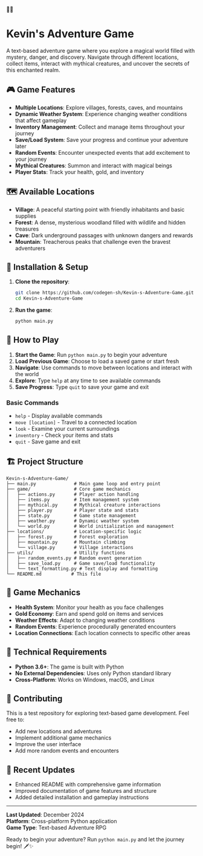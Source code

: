 🌈🌈
# Kevin's Adventure Game

A text-based adventure game where you explore a magical world filled with mystery, danger, and discovery. Navigate through different locations, collect items, interact with mythical creatures, and uncover the secrets of this enchanted realm.

## 🎮 Game Features

- **Multiple Locations**: Explore villages, forests, caves, and mountains
- **Dynamic Weather System**: Experience changing weather conditions that affect gameplay
- **Inventory Management**: Collect and manage items throughout your journey
- **Save/Load System**: Save your progress and continue your adventure later
- **Random Events**: Encounter unexpected events that add excitement to your journey
- **Mythical Creatures**: Summon and interact with magical beings
- **Player Stats**: Track your health, gold, and inventory

## 🗺️ Available Locations

- **Village**: A peaceful starting point with friendly inhabitants and basic supplies
- **Forest**: A dense, mysterious woodland filled with wildlife and hidden treasures
- **Cave**: Dark underground passages with unknown dangers and rewards
- **Mountain**: Treacherous peaks that challenge even the bravest adventurers

## 🚀 Installation & Setup

1. **Clone the repository**:
   ```bash
   git clone https://github.com/codegen-sh/Kevin-s-Adventure-Game.git
   cd Kevin-s-Adventure-Game
   ```

2. **Run the game**:
   ```bash
   python main.py
   ```

## 🎯 How to Play

1. **Start the Game**: Run `python main.py` to begin your adventure
2. **Load Previous Game**: Choose to load a saved game or start fresh
3. **Navigate**: Use commands to move between locations and interact with the world
4. **Explore**: Type `help` at any time to see available commands
5. **Save Progress**: Type `quit` to save your game and exit

### Basic Commands

- `help` - Display available commands
- `move [location]` - Travel to a connected location
- `look` - Examine your current surroundings
- `inventory` - Check your items and stats
- `quit` - Save game and exit

## 🏗️ Project Structure

```
Kevin-s-Adventure-Game/
├── main.py              # Main game loop and entry point
├── game/                # Core game mechanics
│   ├── actions.py       # Player action handling
│   ├── items.py         # Item management system
│   ├── mythical.py      # Mythical creature interactions
│   ├── player.py        # Player state and stats
│   ├── state.py         # Game state management
│   ├── weather.py       # Dynamic weather system
│   └── world.py         # World initialization and management
├── locations/           # Location-specific logic
│   ├── forest.py        # Forest exploration
│   ├── mountain.py      # Mountain climbing
│   └── village.py       # Village interactions
├── utils/               # Utility functions
│   ├── random_events.py # Random event generation
│   ├── save_load.py     # Game save/load functionality
│   └── text_formatting.py # Text display and formatting
└── README.md           # This file
```

## 🎲 Game Mechanics

- **Health System**: Monitor your health as you face challenges
- **Gold Economy**: Earn and spend gold on items and services
- **Weather Effects**: Adapt to changing weather conditions
- **Random Events**: Experience procedurally generated encounters
- **Location Connections**: Each location connects to specific other areas

## 🔧 Technical Requirements

- **Python 3.6+**: The game is built with Python
- **No External Dependencies**: Uses only Python standard library
- **Cross-Platform**: Works on Windows, macOS, and Linux

## 🎨 Contributing

This is a test repository for exploring text-based game development. Feel free to:

- Add new locations and adventures
- Implement additional game mechanics
- Improve the user interface
- Add more random events and encounters

## 📝 Recent Updates

- Enhanced README with comprehensive game information
- Improved documentation of game features and structure
- Added detailed installation and gameplay instructions

---

**Last Updated**: December 2024  
**Platform**: Cross-platform Python application  
**Game Type**: Text-based Adventure RPG

Ready to begin your adventure? Run `python main.py` and let the journey begin! 🗡️✨

